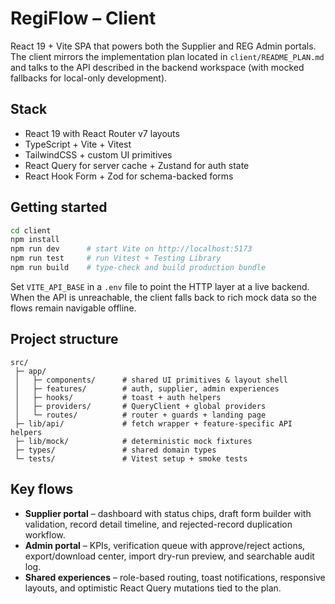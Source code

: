 # RegiFlow – Client

React 19 + Vite SPA that powers both the Supplier and REG Admin portals. The client mirrors the implementation plan located in `client/README_PLAN.md` and talks to the API described in the backend workspace (with mocked fallbacks for local-only development).

## Stack

- React 19 with React Router v7 layouts
- TypeScript + Vite + Vitest
- TailwindCSS + custom UI primitives
- React Query for server cache + Zustand for auth state
- React Hook Form + Zod for schema-backed forms

## Getting started

```bash
cd client
npm install
npm run dev      # start Vite on http://localhost:5173
npm run test     # run Vitest + Testing Library
npm run build    # type-check and build production bundle
```

Set `VITE_API_BASE` in a `.env` file to point the HTTP layer at a live backend. When the API is unreachable, the client falls back to rich mock data so the flows remain navigable offline.

## Project structure

```
src/
 ├─ app/
 │   ├─ components/      # shared UI primitives & layout shell
 │   ├─ features/        # auth, supplier, admin experiences
 │   ├─ hooks/           # toast + auth helpers
 │   ├─ providers/       # QueryClient + global providers
 │   └─ routes/          # router + guards + landing page
 ├─ lib/api/             # fetch wrapper + feature-specific API helpers
 ├─ lib/mock/            # deterministic mock fixtures
 ├─ types/               # shared domain types
 └─ tests/               # Vitest setup + smoke tests
```

## Key flows

- **Supplier portal** – dashboard with status chips, draft form builder with validation, record detail timeline, and rejected-record duplication workflow.
- **Admin portal** – KPIs, verification queue with approve/reject actions, export/download center, import dry-run preview, and searchable audit log.
- **Shared experiences** – role-based routing, toast notifications, responsive layouts, and optimistic React Query mutations tied to the plan.
